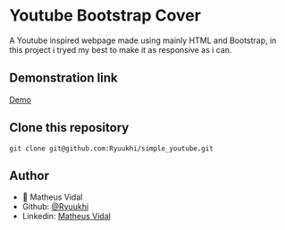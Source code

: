 # Youtube Bootstrap Cover
A Youtube inspired webpage made using mainly HTML and Bootstrap, in this project i tryed my best to make it as responsive as i can.
 
## Demonstration link
 [Demo](https://rawcdn.githack.com/Ryuukhi/responsive_bootstrap_yt/0da5e608e8f42bf59400ef885ae2c37e486ad84d/index.html)
 
 ## Clone this repository
 ```git clone git@github.com:Ryuukhi/simple_youtube.git```
 
 ## Author
 - :bust_in_silhouette: Matheus Vidal
  - Github: [@Ryuukhi](https://github.com/Ryuukhi)
  - Linkedin:  [Matheus Vidal](https://www.linkedin.com/in/matheusvcubas)
